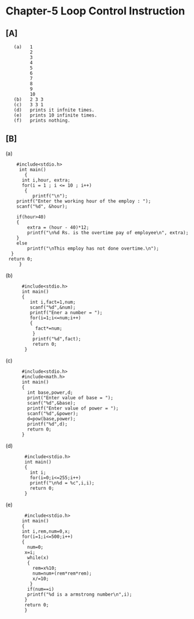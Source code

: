 # Chapter-5 Loop Control Instruction
## [A]

       (a)   1
             2
             3
             4
             5
             6
             7
             8
             9
             10
       (b)   2 3 3
       (c)   3 3 1
       (d)   prints it infnite times.
       (e)   prints 10 infinite times.
       (f)   prints nothing.
       
## [B]

   (a)
       
        #include<stdio.h>
         int main()
           {
	      int i,hour, extra;
	      for(i = 1 ; i <= 10 ; i++) 
	       {
              printf("\n");
		printf("Enter the working hour of the employ : ");
		scanf("%d", &hour);
		
		if(hour>40)
		{
			extra = (hour - 40)*12;
			printf("\n%d Rs. is the overtime pay of employee\n", extra);
		}
		else
			printf("\nThis employ has not done overtime.\n");
	  }
	 return 0;
         }
         
   (b)
   
          #include<stdio.h>
          int main()
          {
             int i,fact=1,num;
             scanf("%d",&num);
             printf("Ener a number = ");
             for(i=1;i<=num;i++)
             {
               fact*=num;
              }
              printf("%d",fact);
              return 0;
           }
           
   (c)
   
          #include<stdio.h>
          #include<math.h>
          int main()
          {
            int base,power,d;
            print("Enter value of base = ");
            scanf("%d",&base);
            printf("Enter value of power = ");
            scanf("%d",&power);
            d=pow(base,power);
            printf("%d",d);
            return 0;
          }
           
   (d)
   
           #include<stdio.h>
           int main()
           {
             int i;
             for(i=0;i<=255;i++)
             printf("\n%d = %c",i,i);
             return 0;
           }
           
   (e)
   
           #include<stdio.h>
          int main()
          {
          int i,rem,num=0,x;
          for(i=1;i<=500;i++)
          {
          	num=0;
           x=i;
            while(x)
            {
              rem=x%10;
              num=num+(rem*rem*rem);
              x/=10;
             }
            if(num==i)
            printf("%d is a armstrong number\n",i);
           }
           return 0;
           }

